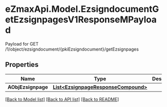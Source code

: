 # eZmaxApi.Model.EzsigndocumentGetEzsignpagesV1ResponseMPayload
Payload for GET /1/object/ezsigndocument/{pkiEzsigndocument}/getEzsignpages

## Properties

Name | Type | Description | Notes
------------ | ------------- | ------------- | -------------
**AObjEzsignpage** | [**List&lt;EzsignpageResponseCompound&gt;**](EzsignpageResponseCompound.md) |  | 

[[Back to Model list]](../README.md#documentation-for-models) [[Back to API list]](../README.md#documentation-for-api-endpoints) [[Back to README]](../README.md)

